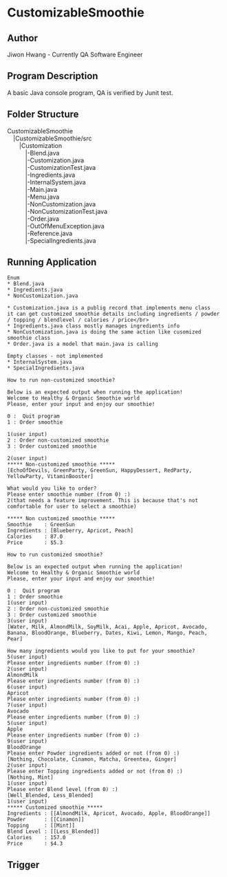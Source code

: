 # CustomizableSmoothie

## Author
Jiwon Hwang - Currently QA Software Engineer

## Program Description
A basic Java console program, QA is verified by Junit test.

## Folder Structure
CustomizableSmoothie</br>
&emsp;|CustomizableSmoothie/src</br>
&emsp;&emsp;|Customization</br>
&emsp;&emsp;&emsp;|-Blend.java</br>
&emsp;&emsp;&emsp;|-Customization.java</br>
&emsp;&emsp;&emsp;|-CustomizationTest.java</br>
&emsp;&emsp;&emsp;|-Ingredients.java</br>
&emsp;&emsp;&emsp;|-InternalSystem.java</br>
&emsp;&emsp;&emsp;|-Main.java</br>
&emsp;&emsp;&emsp;|-Menu.java</br>
&emsp;&emsp;&emsp;|-NonCustomization.java</br>
&emsp;&emsp;&emsp;|-NonCustomizationTest.java</br>
&emsp;&emsp;&emsp;|-Order.java</br>
&emsp;&emsp;&emsp;|-OutOfMenuException.java</br>
&emsp;&emsp;&emsp;|-Reference.java</br>
&emsp;&emsp;&emsp;|-SpecialIngredients.java</br>

## Running Application
```
Enum
* Blend.java
* Ingredients.java
* NonCustomization.java

* Customization.java is a publig record that implements menu class
it can get customized smoothie details including ingredients / powder / topping / blendlevel / calories / price</br>
* Ingredients.java class mostly manages ingredients info
* NonCustomization.java is doing the same action like cusomized smoothie class
* Order.java is a model that main.java is calling

Empty classes - not implemented 
* InternalSystem.java 
* SpecialIngredients.java
```

```
How to run non-customized smoothie?

Below is an expected output when running the application!
Welcome to Healthy & Organic Smoothie world
Please, enter your input and enjoy our smoothie!

0 :  Quit program
1 : Order smoothie

1(user input)
2 : Order non-customized smoothie
3 : Order customized smoothie

2(user input)
***** Non-customized smoothie *****
[EchoOfDevils, GreenParty, GreenSun, HappyDessert, RedParty, YellowParty, VitaminBooster]

What would you like to order?
Please enter smoothie number (from 0) :)
2(that needs a feature improvement. This is because that's not comfortable for user to select a smoothie)

***** Non customized smoothie *****
Smoothie    : GreenSun
Ingredients : [Blueberry, Apricot, Peach]
Calories    : 87.0
Price       : $5.3
```

```
How to run customized smoothie?

Below is an expected output when running the application!
Welcome to Healthy & Organic Smoothie world
Please, enter your input and enjoy our smoothie!

0 :  Quit program
1 : Order smoothie
1(user input)
2 : Order non-customized smoothie
3 : Order customized smoothie
3(user input)
[Water, Milk, AlmondMilk, SoyMilk, Acai, Apple, Apricot, Avocado, Banana, BloodOrange, Blueberry, Dates, Kiwi, Lemon, Mango, Peach, Pear]

How many ingredients would you like to put for your smoothie?
5(user input)
Please enter ingredients number (from 0) :)
2(user input)
AlmondMilk
Please enter ingredients number (from 0) :)
6(user input)
Apricot
Please enter ingredients number (from 0) :)
7(user input)
Avocado
Please enter ingredients number (from 0) :)
5(user input)
Apple
Please enter ingredients number (from 0) :)
9(user input)
BloodOrange
Please enter Powder ingredients added or not (from 0) :)
[Nothing, Chocolate, Cinamon, Matcha, Greentea, Ginger]
2(user input)
Please enter Topping ingredients added or not (from 0) :)
[Nothing, Mint]
1(user input)
Please enter Blend level (from 0) :)
[Well_Blended, Less_Blended]
1(user input)
***** Customized smoothie *****
Ingredients : [[AlmondMilk, Apricot, Avocado, Apple, BloodOrange]]
Powder      : [[Cinamon]]
Topping     : [[Mint]]
Blend Level : [[Less_Blended]]
Calories    : 157.0
Price       : $4.3
```
## Trigger

